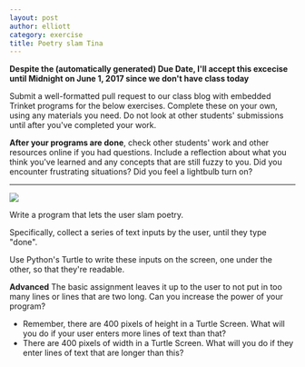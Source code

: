 ```yaml
---
layout: post
author: elliott
category: exercise
title: Poetry slam Tina
---
```


**Despite the (automatically generated) Due Date, I'll accept this excecise until Midnight on June 1, 2017 since we don't have class today**

Submit a well-formatted pull request to our class blog with embedded Trinket programs for the below exercises.
Complete these on your own, using any materials you need. Do not
look at other students' submissions until after you've completed your work.

**After your programs are done**, check other students' work and other resources online if you had questions.
Include a reflection about what you think you've learned and any concepts that are still fuzzy to you.
Did you encounter frustrating situations? Did you feel a lightbulb turn on?

___

![](https://fuller.pcssd.org/publicfiles/4/files/2014/09/keep-calm-and-slam-poetry.png)

Write a program that lets the user slam poetry.

Specifically, collect a series of text inputs by the user, until they type "done".

Use Python's Turtle to write these inputs on the screen, one under the other,
so that they're readable.

**Advanced**
The basic assignment leaves it up to the user to not put in too many lines or lines that are two long.  Can you increase the power of your program?

* Remember, there are 400 pixels of height in a Turtle Screen. What will you do if your user enters more lines of text than that?
* There are 400 pixels of width in a Turtle Screen.  What will you do if they enter lines of text that are longer than this?
